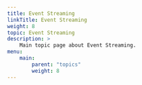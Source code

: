 ```yaml
---
title: Event Streaming
linkTitle: Event Streaming
weight: 8
topic: Event Streaming
description: >
    Main topic page about Event Streaming.
menu:
    main:
        parent: "topics"
        weight: 8
---
```


